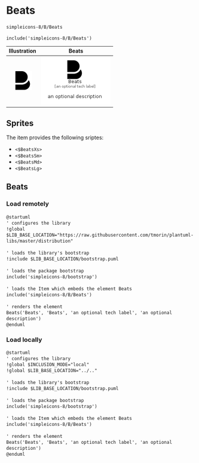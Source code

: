 # Beats


```text
simpleicons-8/B/Beats
```

```text
include('simpleicons-8/B/Beats')
```



| Illustration | Beats |
| :---: | :---: |
| ![illustration for Illustration](../../simpleicons-8/B/Beats.png) | ![illustration for Beats](../../simpleicons-8/B/Beats.Local.png) |



## Sprites
The item provides the following sriptes:

- `<$BeatsXs>`
- `<$BeatsSm>`
- `<$BeatsMd>`
- `<$BeatsLg>`





## Beats

### Load remotely
```plantuml
@startuml
' configures the library
!global $LIB_BASE_LOCATION="https://raw.githubusercontent.com/tmorin/plantuml-libs/master/distribution"

' loads the library's bootstrap
!include $LIB_BASE_LOCATION/bootstrap.puml

' loads the package bootstrap
include('simpleicons-8/bootstrap')

' loads the Item which embeds the element Beats
include('simpleicons-8/B/Beats')

' renders the element
Beats('Beats', 'Beats', 'an optional tech label', 'an optional description')
@enduml
```

### Load locally
```plantuml
@startuml
' configures the library
!global $INCLUSION_MODE="local"
!global $LIB_BASE_LOCATION="../.."

' loads the library's bootstrap
!include $LIB_BASE_LOCATION/bootstrap.puml

' loads the package bootstrap
include('simpleicons-8/bootstrap')

' loads the Item which embeds the element Beats
include('simpleicons-8/B/Beats')

' renders the element
Beats('Beats', 'Beats', 'an optional tech label', 'an optional description')
@enduml
```

